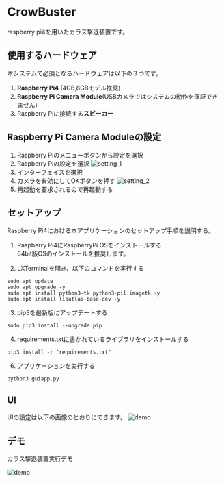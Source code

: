 # CrowBuster
raspberry pi4を用いたカラス撃退装置です。

## 使用するハードウェア
本システムで必須となるハードウェアは以下の３つです。
1. **Raspberry Pi4** (4GB,8GBモデル推奨)
2. **Raspberry Pi Camera Module**(USBカメラではシステムの動作を保証できません)
3. Raspberry Piに接続する**スピーカー**

## Raspberry Pi Camera Moduleの設定
1. Raspberry Piのメニューボタンから設定を選択
2. Raspberry Piの設定を選択
![setting_1](https://github.com/merry1147/CrowBuster/blob/main/img/setting1.png)
3. インターフェイスを選択
4. カメラを有効にしてOKボタンを押す
![setting_2](https://github.com/merry1147/CrowBuster/blob/main/img/setting2.png)
5. 再起動を要求されるので再起動する

## セットアップ
Raspberry Pi4における本アプリケーションのセットアップ手順を説明する。

1. Raspberry Pi4にRaspberryPi OSをインストールする  
64bit版OSのインストールを推奨します。

2. LXTerminalを開き、以下のコマンドを実行する
```
sudo apt update
sudo apt upgrade -y
sudo apt install python3-tk python3-pil.imagetk -y
sudo apt install libatlas-base-dev -y
```
3. pip3を最新版にアップデートする
```
sudo pip3 install --upgrade pip
```
4. requirements.txtに書かれているライブラリをインストールする
```
pip3 install -r "requirements.txt"
```
6. アプリケーションを実行する
```
python3 guiapp.py
```
## UI
UIの設定は以下の画像のとおりにできます。
![demo](https://github.com/merry1147/CrowBuster/blob/main/img/UI.png)

## デモ
カラス撃退装置実行デモ

![demo](https://github.com/merry1147/CrowBuster/blob/main/img/demo.gif)
